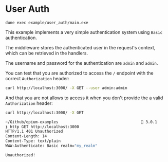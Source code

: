 # User Auth

```
dune exec example/user_auth/main.exe
```

This example implements a very simple authentication system using `Basic` authentication.

The middleware stores the authenticated user in the request's context, which can be retrieved in the handlers.

The username and password for the authentication are `admin` and `admin`.

You can test that you are authorized to access the `/` endpoint with the correct `Authorization` header:
```sh
curl http://localhost:3000/ -X GET --user admin:admin
```

And that you are not allows to access it when you don't provide the a valid `Authorization` header:
```sh
curl http://localhost:3000/ -X GET
```
```sh
~/Github/opium-examples                                     3.0.1
❯ http GET http://localhost:3000
HTTP/1.1 401 Unauthorized
Content-Length: 14
Content-Type: text/plain
WWW-Authenticate: Basic realm="my_realm"

Unauthorized!
```
